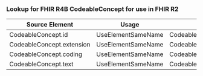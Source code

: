 ### Lookup for FHIR R4B CodeableConcept for use in FHIR R2

| Source Element | Usage | Target |
| -------------- | ----- | ------ |
| CodeableConcept.id | UseElementSameName | CodeableConcept.id |
| CodeableConcept.extension | UseElementSameName | CodeableConcept.extension |
| CodeableConcept.coding | UseElementSameName | CodeableConcept.coding |
| CodeableConcept.text | UseElementSameName | CodeableConcept.text |
